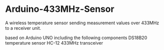 # Arduino-433MHz-Sensor
A wireless temperature sensor sending measurement values over 433MHz to a receiver unit.

based on Arduino UNO including the following components
DS18B20 temperature sensor
HC-12 433MHz transceiver


